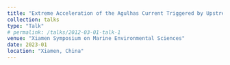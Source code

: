 ```yaml
---
title: "Extreme Acceleration of the Agulhas Current Triggered by Upstream Anticyclones"
collection: talks
type: "Talk"
# permalink: /talks/2012-03-01-talk-1
venue: "Xiamen Symposium on Marine Environmental Sciences"
date: 2023-01
location: "Xiamen, China"
---
```


